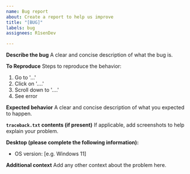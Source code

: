 ```yaml
---
name: Bug report
about: Create a report to help us improve
title: "[BUG]"
labels: bug
assignees: R1senDev

---
```


**Describe the bug**
A clear and concise description of what the bug is.

**To Reproduce**
Steps to reproduce the behavior:
1. Go to '...'
2. Click on '....'
3. Scroll down to '....'
4. See error

**Expected behavior**
A clear and concise description of what you expected to happen.

**`traceback.txt` contents (if present)**
If applicable, add screenshots to help explain your problem.

**Desktop (please complete the following information):**
 - OS version: [e.g. Windows 11]

**Additional context**
Add any other context about the problem here.
